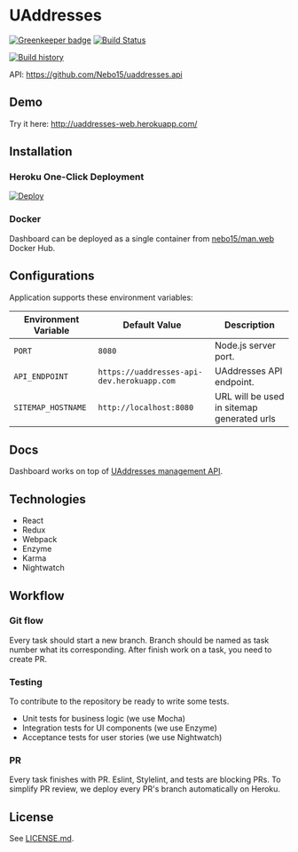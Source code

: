 # UAddresses

[![Greenkeeper badge](https://badges.greenkeeper.io/Nebo15/uaddresses.web.svg)](https://greenkeeper.io/)
[![Build Status](https://travis-ci.org/Nebo15/uaddresses.web.svg?branch=master)](https://travis-ci.org/Nebo15/uaddresses.web)

[![Build history](https://buildstats.info/travisci/chart/Nebo15/uaddresses.web)](https://travis-ci.org/Nebo15/uaddresses.web)

API: https://github.com/Nebo15/uaddresses.api


## Demo


Try it here: http://uaddresses-web.herokuapp.com/

## Installation

### Heroku One-Click Deployment

[![Deploy](https://www.herokucdn.com/deploy/button.svg)](https://heroku.com/deploy?template=https://github.com/nebo15/uaddresses.web)

### Docker

Dashboard can be deployed as a single container from [nebo15/man.web](https://hub.docker.com/r/nebo15/uaddresses.web/) Docker Hub.

## Configurations

Application supports these environment variables:

| Environment Variable  | Default Value           | Description |
| --------------------- | ----------------------- | ----------- |
| `PORT`                | `8080`                  | Node.js server port. |
| `API_ENDPOINT`        |   `https://uaddresses-api-dev.herokuapp.com` | UAddresses API endpoint. |
| `SITEMAP_HOSTNAME`    | `http://localhost:8080` | URL will be used in sitemap generated urls |

## Docs

Dashboard works on top of [UAddresses management API](http://docs.uaddress.apiary.io/).

## Technologies

- React
- Redux
- Webpack
- Enzyme
- Karma
- Nightwatch

## Workflow

### Git flow

Every task should start a new branch. Branch should be named as task number what its corresponding.
After finish work on a task, you need to create PR.

### Testing

To contribute to the repository be ready to write some tests.

- Unit tests for business logic (we use Mocha)
- Integration tests for UI components (we use Enzyme)
- Acceptance tests for user stories (we use Nightwatch)

### PR

Every task finishes with PR. Eslint, Stylelint, and tests are blocking PRs. To simplify PR review, we deploy every PR's branch automatically on Heroku.

## License

See [LICENSE.md](LICENSE.md).
